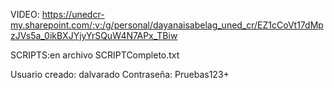 VIDEO: https://unedcr-my.sharepoint.com/:v:/g/personal/dayanaisabelag_uned_cr/EZ1cCoVt17dMpzJVs5a_0ikBXJYjyYrSQuW4N7APx_TBiw

SCRIPTS:en archivo SCRIPTCompleto.txt

Usuario creado: dalvarado
Contraseña: Pruebas123+
